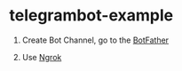 # telegrambot-example

1. Create Bot Channel, go to the [BotFather](https://t.me/botfather)

2. Use [Ngrok](https://ngrok.com/)
